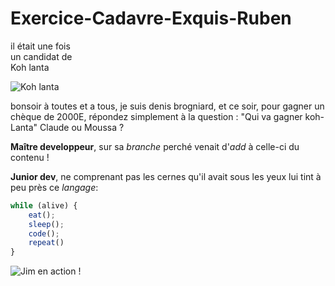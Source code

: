 # Exercice-Cadavre-Exquis-Ruben

il était une fois</br>
un candidat de </br>
Koh lanta </br>

![Koh lanta](https://media.giphy.com/media/xThtappQfQohgzJMdi/giphy.gif)

bonsoir à toutes et a tous, je suis denis brogniard, et ce soir, pour gagner
un chèque de 2000E, répondez simplement à la question :
"Qui va gagner koh-Lanta" Claude ou Moussa ?

**Maître developpeur**, sur sa _branche_ perché venait d'_add_ à celle-ci du contenu !

**Junior dev**, ne comprenant pas les cernes qu'il avait sous les yeux lui tint à peu près ce _langage_:

```javascript
while (alive) {
    eat();
    sleep();
    code();
    repeat()
}
```
![Jim en action !](https://media.giphy.com/media/fQZX2aoRC1Tqw/source.gif)
